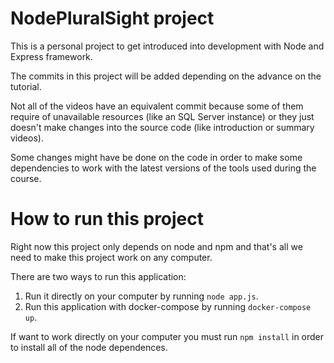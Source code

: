 # NodePluralSight project

This is a personal project to get introduced into development with Node and Express framework.

The commits in this project will be added depending on the advance on the tutorial.

Not all of the videos have an equivalent commit because some of them require of unavailable resources (like an SQL Server instance) or they just doesn't make changes into the source code (like introduction or summary videos).

Some changes might have be done on the code in order to make some dependencies to work with the latest versions of the tools used during the course.

# How to run this project

Right now this project only depends on node and npm and that's all we need to make this project work on any computer.

There are two ways to run this application:

  1. Run it directly on your computer by running `node app.js`.
  2. Run this application with docker-compose by running `docker-compose up`.

If want to work directly on your computer you must run `npm install` in order to install all of the node dependences.
